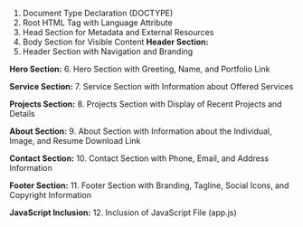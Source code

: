 1. Document Type Declaration (DOCTYPE)
2. Root HTML Tag with Language Attribute
3. Head Section for Metadata and External Resources
4. Body Section for Visible Content
**Header Section:**
5. Header Section with Navigation and Branding

**Hero Section:**
6. Hero Section with Greeting, Name, and Portfolio Link

**Service Section:**
7. Service Section with Information about Offered Services

**Projects Section:**
8. Projects Section with Display of Recent Projects and Details

**About Section:**
9. About Section with Information about the Individual, Image, and Resume Download Link

**Contact Section:**
10. Contact Section with Phone, Email, and Address Information

**Footer Section:**
11. Footer Section with Branding, Tagline, Social Icons, and Copyright Information

**JavaScript Inclusion:**
12. Inclusion of JavaScript File (app.js)

